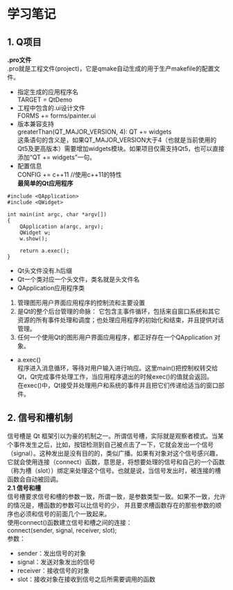 #  学习笔记  
## 1. Q项目  
**.pro文件**  
.pro就是工程文件(project)，它是qmake自动生成的用于生产makefile的配置文件。   
* 指定生成的应用程序名  
TARGET = QtDemo   
* 工程中包含的.ui设计文件  
FORMS += forms/painter.ui   
* 版本兼容支持  
greaterThan(QT_MAJOR_VERSION, 4): QT += widgets    
这条语句的含义是，如果QT_MAJOR_VERSION大于4（也就是当前使用的Qt5及更高版本）需要增加widgets模块。如果项目仅需支持Qt5，也可以直接添加“QT += widgets”一句。   
* 配置信息  
CONFIG += c++11	//使用c++11的特性   
**最简单的Qt应用程序**   

```
#include <QApplication>
#include <QWidget>

int main(int argc, char *argv[])
{
  	QApplication a(argc, argv);
  	QWidget w;
  	w.show();

  	return a.exec();
}

```   
* Qt头文件没有.h后缀   
* Qt一个类对应一个头文件，类名就是头文件名   
* QApplication应用程序类   
1. 管理图形用户界面应用程序的控制流和主要设置   
2. 是Qt的整个后台管理的命脉： 它包含主事件循环，包括来自窗口系统和其它资源的所有事件处理和调度；也处理应用程序的初始化和结束，并且提供对话管理。  
3. 任何一个使用Qt的图形用户界面应用程序，都正好存在一个QApplication 对象。  
* a.exec()   
程序进入消息循环，等待对用户输入进行响应。这里main()把控制权转交给Qt，Qt完成事件处理工作，当应用程序退出的时候exec()的值就会返回。   
在exec()中，Qt接受并处理用户和系统的事件并且把它们传递给适当的窗口部件。  

## 2. 信号和槽机制   
信号槽是 Qt 框架引以为豪的机制之一。所谓信号槽，实际就是观察者模式。当某个事件发生之后，比如，按钮检测到自己被点击了一下，它就会发出一个信号（signal）。这种发出是没有目的的，类似广播。如果有对象对这个信号感兴趣，它就会使用连接（connect）函数，意思是，将想要处理的信号和自己的一个函数（称为槽（slot））绑定来处理这个信号。也就是说，当信号发出时，被连接的槽函数会自动被回调。   
**2.1 信号和槽**   
信号槽要求信号和槽的参数一致，所谓一致，是参数类型一致。如果不一致，允许的情况是，槽函数的参数可以比信号的少， 并且要求槽函数存在的那些参数的顺序也必须和信号的前面几个一致起来。   
使用connect()函数建立信号和槽之间的连接：   
connect(sender, signal, receiver, slot);    
参数：  
* sender：发出信号的对象   
* signal：发送对象发出的信号   
* receiver：接收信号的对象   
* slot：接收对象在接收到信号之后所需要调用的函数   


